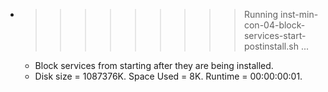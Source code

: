 * >>>>>>>>> Running inst-min-con-04-block-services-start-postinstall.sh ...
  * Block services from starting after they are being installed.
  * Disk size = 1087376K. Space Used = 8K. Runtime = 00:00:00:01.
